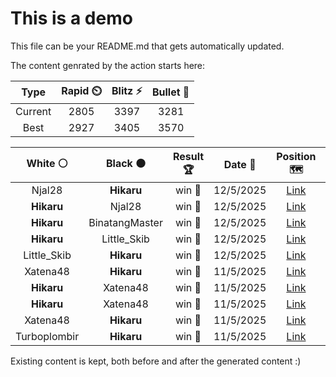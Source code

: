 # This is a demo

This file can be your README.md that gets automatically updated.

The content genrated by the action starts here:

<!--START_SECTION:chessStats-->
<!-- Automatically generated with https://github.com/Balastrong/chess-stats-action -->

| Type | Rapid ⏲️ | Blitz ⚡ | Bullet 🔫 |
|:---:|:---:|:---:|:---:|
| Current | 2805 | 3397 | 3281 |
| Best | 2927 | 3405 | 3570 |

| White ⚪ | Black ⚫ | Result 🏆 | Date 📅 | Position 🗺️ | Type 🕕 |
|:---:|:---:|:---:|:---:|:---:|:---:|
| Njal28 | **Hikaru** | win 🥇 | 12/5/2025 | <a href="http://www.ee.unb.ca/cgi-bin/tervo/fen.pl?select=8/8/3P2pk/1Bp3p1/2P3P1/5q2/7p/3RK3 w - - 0 98">Link</a> | Blitz |
| **Hikaru** | Njal28 | win 🥇 | 12/5/2025 | <a href="http://www.ee.unb.ca/cgi-bin/tervo/fen.pl?select=8/8/5K2/7k/4R3/8/8/8 b - - 17 88">Link</a> | Blitz |
| **Hikaru** | BinatangMaster | win 🥇 | 12/5/2025 | <a href="http://www.ee.unb.ca/cgi-bin/tervo/fen.pl?select=r2q4/1pp2pkp/p2p2p1/4n3/4PR2/1P1P2NP/1PP3P1/R4QK1 b - - 2 20">Link</a> | Blitz |
| **Hikaru** | Little_Skib | win 🥇 | 12/5/2025 | <a href="http://www.ee.unb.ca/cgi-bin/tervo/fen.pl?select=7R/p1p2rk1/3p2p1/b2Np1r1/4P1PR/2PP1pK1/5P2/8 b - - 3 38">Link</a> | Blitz |
| Little_Skib | **Hikaru** | win 🥇 | 12/5/2025 | <a href="http://www.ee.unb.ca/cgi-bin/tervo/fen.pl?select=8/6k1/4p1p1/p2pN2p/1p3B2/1Pr2n1P/P4PP1/2bBK3 w - - 0 44">Link</a> | Blitz |
| Xatena48 | **Hikaru** | win 🥇 | 11/5/2025 | <a href="http://www.ee.unb.ca/cgi-bin/tervo/fen.pl?select=r2q2k1/p5bp/2p3p1/5p2/8/2Np1QPb/PP1P1P1P/R1B1r1KR w - - 2 20">Link</a> | Blitz |
| **Hikaru** | Xatena48 | win 🥇 | 11/5/2025 | <a href="http://www.ee.unb.ca/cgi-bin/tervo/fen.pl?select=2r1k2Q/p7/1pbR1BP1/2p5/4P3/1P3P2/P7/6K1 b - - 0 41">Link</a> | Blitz |
| **Hikaru** | Xatena48 | win 🥇 | 11/5/2025 | <a href="http://www.ee.unb.ca/cgi-bin/tervo/fen.pl?select=r1bqk2r/ppp2ppp/2nb1n2/3pP3/8/1P2PN2/PBPN1PPP/R2QKB1R b KQkq - 0 7">Link</a> | Blitz |
| Xatena48 | **Hikaru** | win 🥇 | 11/5/2025 | <a href="http://www.ee.unb.ca/cgi-bin/tervo/fen.pl?select=r2q1rk1/1p3p1p/p1n1p1p1/2Pp4/1P6/P1b1BQ1P/5PP1/3R1RK1 w - - 0 19">Link</a> | Blitz |
| Turboplombir | **Hikaru** | win 🥇 | 11/5/2025 | <a href="http://www.ee.unb.ca/cgi-bin/tervo/fen.pl?select=5rk1/R2n3p/3pr1p1/1PpQ4/2P5/1P4P1/5q1P/6K1 w - - 0 32">Link</a> | Blitz |

<!--END_SECTION:chessStats-->

Existing content is kept, both before and after the generated content :)
